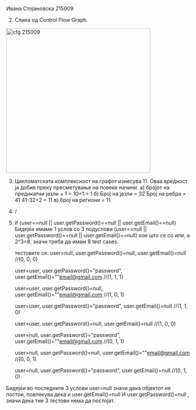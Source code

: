 Ивана Стојановска 215009

2. Слика од Control Flow Graph

<img width="393" alt="cfg 215009" src="https://github.com/ivanche117/SI_2023_lab2_215009/assets/127608868/6cb3130c-87d0-4331-bf04-77bc842fc320">



3. Цикломатската комплексност на графот изнесува 11. 
   Оваа вредност ја добив преку пресметување на повеќе начини:
       а) бројот на предикатни јазли + 1 = 10+1 = 1
       б) Број на јазли = 32
          Број на ребра = 41
          41-32+2 = 11
       в) број на региони = 11
       
 4. /
 5. if (user==null || user.getPassword()==null || user.getEmail()==null)
      Бидејќи имаме 1 услов со 3 подуслови (user==null || user.getPassword()==null || user.getEmail()==null) кои што се со или, а 2^3=8, значи треба да имам 8 test cases.
      
      тестовите се:
      user=null, user.getPassword()=null, user.getEmail()=null                                     //(0, 0, 0)
      
      user=user, user.getPassword()="password", user.getEmail()=""email@gmail.com                  //(1, 1, 1)
     
      user=user, user.getPassword()=null, user.getEmail()=""email@gmail.com                        //(1, 0, 1)
    
      user=user, user.getPassword()="password", user.getEmail()=null                               //(1, 1, 0)
    
      user=user, user.getPassword()=null, user.getEmail()=null                                     //(1, 0, 0) 
    
    
    
    
   
      user=null, user.getPassword()="password", user.getEmail()=""email@gmail.com                  //(0, 1, 1)
    
      user=null, user.getPassword()=null, user.getEmail()=""email@gmail.com                        //(0, 0, 1)
    
      user=null, user.getPassword()="password", user.getEmail()=null                               //(0, 1, 0)
     
  Бидејќи во последните 3 услови user=null значи дека објектот не постои, повлекува дека и user.getEmail()=null И user.getPassword()=null ,
  значи дека тие 3 тестови нема да постојат. 
 
        
